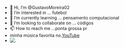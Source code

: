 - 👋 Hi, I’m @GustavoMoreira02
- 👀 I’m interested in ... futebol 
- 🌱 I’m currently learning ... pensamento computacional 
- 💞️ I’m looking to collaborate on ... códigos
- 📫 How to reach me ...ponta grossa pr
- minha música favorita no.[YouTube](https://youtu.be/FJLx5M-e-HY)
- ![.](https://images.app.goo.gl/Pb7RTcYSiLd39o74A)
<!---
GustavoMoreira02/GustavoMoreira02 is a ✨ special ✨ repository because its `README.md` (this file) appears on your GitHub profile.
You can click the Preview link to take a look at your changes.
--->
